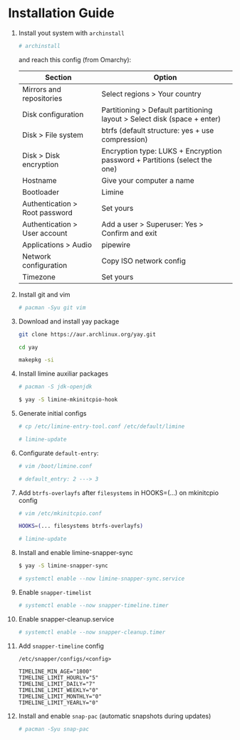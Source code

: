 # Installation Guide

1. Install yout system with `archinstall`

    ```bash
    # archinstall
    ```

    and reach this config (from Omarchy):

    | Section                         | Option                                                                    |
    |---------------------------------|---------------------------------------------------------------------------|
    | Mirrors and repositories        | Select regions > Your country                                             |
    | Disk configuration              | Partitioning > Default partitioning layout > Select disk (space + enter)  |
    | Disk > File system              | btrfs (default structure: yes + use compression)                          |
    | Disk > Disk encryption          | Encryption type: LUKS + Encryption password + Partitions (select the one) |
    | Hostname                        | Give your computer a name                                                 |
    | Bootloader                      | Limine                                                                    |
    | Authentication > Root password  | Set yours                                                                 |
    | Authentication > User account   | Add a user > Superuser: Yes > Confirm and exit                            |
    | Applications > Audio            | pipewire                                                                  |
    | Network configuration           | Copy ISO network config                                                   |
    | Timezone                        | Set yours                                                                 |

2. Install git and vim

    ```bash
    # pacman -Syu git vim
    ```

3. Download and install yay package

    ```bash
    git clone https://aur.archlinux.org/yay.git

    cd yay

    makepkg -si
    ```

4. Install limine auxiliar packages

    ```bash
    # pacman -S jdk-openjdk

    $ yay -S limine-mkinitcpio-hook
    ```

5. Generate initial configs

    ```bash
    # cp /etc/limine-entry-tool.conf /etc/default/limine

    # limine-update
    ```

6. Configurate `default-entry`:

    ```bash
    # vim /boot/limine.conf

    # default_entry: 2 ---> 3
    ```

7. Add `btrfs-overlayfs` after `filesystems` in HOOKS=(...) on mkinitcpio config

    ```bash
    # vim /etc/mkinitcpio.conf

    HOOKS=(... filesystems btrfs-overlayfs)

    # limine-update
    ```

8. Install and enable limine-snapper-sync

    ```bash
    $ yay -S limine-snapper-sync

    # systemctl enable --now limine-snapper-sync.service
    ```

9. Enable `snapper-timelist`

    ```bash
    # systemctl enable --now snapper-timeline.timer
    ```

10. Enable snapper-cleanup.service

    ```bash
    # systemctl enable --now snapper-cleanup.timer
    ```

11. Add `snapper-timeline` config

    ```
    /etc/snapper/configs/<config>

    TIMELINE_MIN_AGE="1800"
    TIMELINE_LIMIT_HOURLY="5"
    TIMELINE_LIMIT_DAILY="7"
    TIMELINE_LIMIT_WEEKLY="0"
    TIMELINE_LIMIT_MONTHLY="0"
    TIMELINE_LIMIT_YEARLY="0"
    ```

12. Install and enable `snap-pac` (automatic snapshots during updates)

    ```bash
    # pacman -Syu snap-pac
    ```
